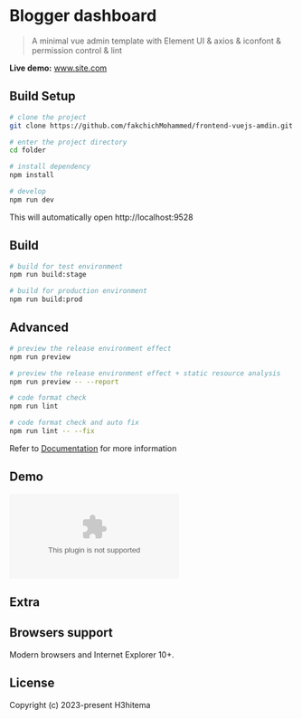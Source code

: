 # Blogger dashboard 


> A minimal vue admin template with Element UI & axios & iconfont & permission control & lint

**Live demo:** www.site.com



## Build Setup

```bash
# clone the project
git clone https://github.com/fakchichMohammed/frontend-vuejs-amdin.git

# enter the project directory
cd folder

# install dependency
npm install

# develop
npm run dev
```

This will automatically open http://localhost:9528

## Build

```bash
# build for test environment
npm run build:stage

# build for production environment
npm run build:prod
```

## Advanced

```bash
# preview the release environment effect
npm run preview

# preview the release environment effect + static resource analysis
npm run preview -- --report

# code format check
npm run lint

# code format check and auto fix
npm run lint -- --fix
```

Refer to [Documentation](linkgoeshere) for more information

## Demo

![demo](www.site.com)

## Extra


## Browsers support

Modern browsers and Internet Explorer 10+.


## License


Copyright (c) 2023-present H3hitema
